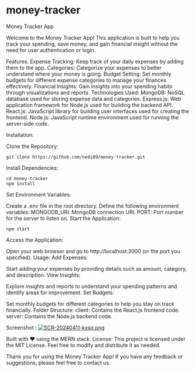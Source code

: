 # money-tracker

Money Tracker App

Welcome to the Money Tracker App! This application is built to help you track your spending, save money, and gain financial insight without the need for user authentication or login.

Features:
Expense Tracking: Keep track of your daily expenses by adding them to the app.
Categories: Categorize your expenses to better understand where your money is going.
Budget Setting: Set monthly budgets for different expense categories to manage your finances effectively.
Financial Insights: Gain insights into your spending habits through visualizations and reports.
Technologies Used:
MongoDB: NoSQL database used for storing expense data and categories.
Express.js: Web application framework for Node.js used for building the backend API.
React.js: JavaScript library for building user interfaces used for creating the frontend.
Node.js: JavaScript runtime environment used for running the server-side code.

Installation:

Clone the Repository:



```
git clone https://github.com/nedi89/money-tracker.git
```
Install Dependencies:



```
cd money-tracker
npm install
```
Set Environment Variables:

Create a .env file in the root directory.
Define the following environment variables:
MONGODB_URI: MongoDB connection URI.
PORT: Port number for the server to listen on.
Start the Application:



```
npm start
```
Access the Application:

Open your web browser and go to http://localhost:3000 (or the port you specified).
Usage:
Add Expenses:

Start adding your expenses by providing details such as amount, category, and description.
View Insights:

Explore insights and reports to understand your spending patterns and identify areas for improvement.
Set Budgets:

Set monthly budgets for different categories to help you stay on track financially.
Folder Structure:
client: Contains the React.js frontend code.
server: Contains the Node.js backend code.

Screenshot : 
[![SCR-20240411-kxsq.png](https://i.postimg.cc/4x0mt83y/SCR-20240411-kxsq.png)](https://postimg.cc/DSqv3PL3)

Built with ❤️ using the MERN stack.
License:
This project is licensed under the MIT License. Feel free to modify and distribute it as needed.

Thank you for using the Money Tracker App! If you have any feedback or suggestions, please feel free to contact us.
